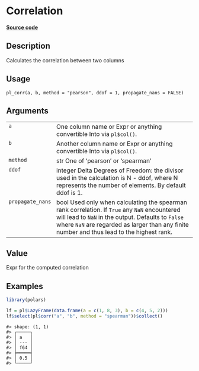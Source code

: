 

# Correlation

[**Source code**](https://github.com/pola-rs/r-polars/tree/5765842071140bd7a822ebb4fd6b0ab652d73f0d/R/functions__lazy.R#L828)

## Description

Calculates the correlation between two columns

## Usage

<pre><code class='language-R'>pl_corr(a, b, method = "pearson", ddof = 1, propagate_nans = FALSE)
</code></pre>

## Arguments

<table>
<tr>
<td style="white-space: nowrap; font-family: monospace; vertical-align: top">
<code id="pl_corr_:_a">a</code>
</td>
<td>
One column name or Expr or anything convertible Into<Expr> via
<code>pl$col()</code>.
</td>
</tr>
<tr>
<td style="white-space: nowrap; font-family: monospace; vertical-align: top">
<code id="pl_corr_:_b">b</code>
</td>
<td>
Another column name or Expr or anything convertible Into<Expr> via
<code>pl$col()</code>.
</td>
</tr>
<tr>
<td style="white-space: nowrap; font-family: monospace; vertical-align: top">
<code id="pl_corr_:_method">method</code>
</td>
<td>
str One of ‘pearson’ or ‘spearman’
</td>
</tr>
<tr>
<td style="white-space: nowrap; font-family: monospace; vertical-align: top">
<code id="pl_corr_:_ddof">ddof</code>
</td>
<td>
integer Delta Degrees of Freedom: the divisor used in the calculation is
N - ddof, where N represents the number of elements. By default ddof is
1.
</td>
</tr>
<tr>
<td style="white-space: nowrap; font-family: monospace; vertical-align: top">
<code id="pl_corr_:_propagate_nans">propagate_nans</code>
</td>
<td>
bool Used only when calculating the spearman rank correlation. If
<code>True</code> any <code>NaN</code> encountered will lead to
<code>NaN</code> in the output. Defaults to <code>False</code> where
<code>NaN</code> are regarded as larger than any finite number and thus
lead to the highest rank.
</td>
</tr>
</table>

## Value

Expr for the computed correlation

## Examples

``` r
library(polars)

lf = pl$LazyFrame(data.frame(a = c(1, 8, 3), b = c(4, 5, 2)))
lf$select(pl$corr("a", "b", method = "spearman"))$collect()
```

    #> shape: (1, 1)
    #> ┌─────┐
    #> │ a   │
    #> │ --- │
    #> │ f64 │
    #> ╞═════╡
    #> │ 0.5 │
    #> └─────┘
